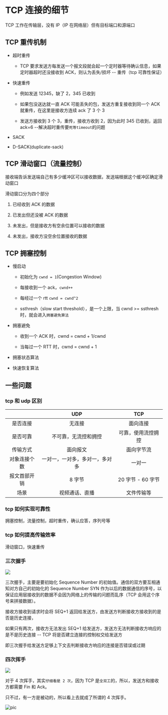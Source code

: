 # TCP 连接的细节

TCP 工作在传输层，没有 IP（IP 在网络层）但有目标端口和源端口

## TCP 重传机制

- 超时重传

  - TCP 要求发送方每发送一个报文段就会起一个定时器等待确认信息，如果定时器超时还没接收到 ACK，则认为丢失/损坏 -- 重传（tcp 可靠性保证）

- 快速重传

  - 例如发送 12345，缺了 2，345 已收到

  - 如果包没送达就一直 ACK 可能丢失的包，发送方重复接收到同一个 ACK 就重传，在这里是接收方连续 ack 了 3 个 3

  - 发送方接收到 3 个 3，重传，接收方收到 2，因为此时 345 已收到，返回 ack=6 --解决超时重传要`死等timeout`的问题

- SACK

- D-SACK(duplicate-sack)

## TCP 滑动窗口（流量控制）

接收端告诉发送端自己有多少缓冲区可以接收数据，发送端根据这个缓冲区确定滑动窗口

滑动窗口分为四个部分

1. 已经收到 ACK 的数据

2. 已发出但还没被 ACK 的数据

3. 未发出，但是接收方有空余位置可以接收的数据

4. 未发出，接收方没空余位置接收的数据

## TCP 拥塞控制

- 慢启动

  - 初始化为 `cwnd = 1`(Congestion Window)

  - 每接收到一个 ack，`cwnd++`

  - 每经过一个 rtt `cwnd = cwnd^2`

  - ssthresh（slow start threshold），是一个上限，当 cwnd >= ssthresh 时，就会进入`拥塞避免算法`

- 拥塞避免

  - 收到一个 ACK 时，cwnd = cwnd + 1/cwnd

  - 当每过一个 RTT 时，cwnd = cwnd + 1

- 拥塞状态算法

- 快速恢复算法

## 一些问题

### tcp 和 udp 区别

|              |              UDP               |        TCP         |
| :----------: | :----------------------------: | :----------------: |
|   是否连接   |             无连接             |      面向连接      |
|   是否可靠   |      不可靠，无流控和拥控      | 可靠，使用流控拥控 |
|   传输方式   |            面向报文            |     面向字节流     |
| 对象连接个数 | 一对一，一对多，多对一，多对多 |       一对一       |
| 报文首部开销 |             8 字节             | 20 字节 - 60 字节  |
|     场景     |         视频通话、直播         |     文件传输等     |

### tcp 如何实现可靠性

拥塞控制，流量控制，超时重传，确认应答，序列号等

### tcp 如何提高传输效率

滑动窗口，快速重传

### 三次握手

![](https://cdn.jsdelivr.net/gh/aaronkwong929/pictures/20210815110553.png)

三次握手，主要是要初始化 Sequence Number 的初始值。通信的双方要互相通知对方自己的初始化的 Sequence Number SYN 作为以后的数据通信的序号，以保证应用层接收到的数据不会因为网络上的传输的问题而乱序（TCP 会用这个序号来拼接数据）。

接收方接收到请求时会将 SEQ+1 返回给发送方，由发送方判断接收方接收到的是否是历史连接，

如果只有两次，接收方无法发出 SEQ+1 给发送方，发送方无法判断接收方响应的是不是历史连接 -- TCP 将是否建立连接的控制权交给发送方

即三次握手给发送方足够上下文去判断接收方响应的连接是否错误或过期

### 四次挥手

![](https://cdn.jsdelivr.net/gh/aaronkwong929/pictures/20210815110621.png)

对于 4 次挥手，其实`仔细看是 2 次`，因为 TCP 是`全双工`的，所以，发送方和接收方都需要 Fin 和 Ack。

只不过，有一方是被动的，所以看上去就成了所谓的 4 次挥手。

![pic](https://cdn.jsdelivr.net/gh/aaronkwong929/pictures/20210815105853.png)
